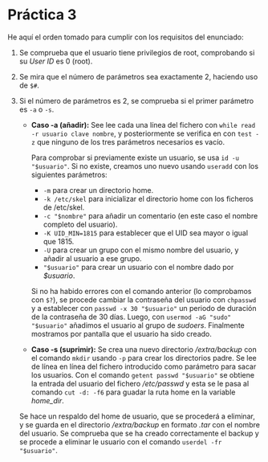 # Práctica 3

He aquí el orden tomado para cumplir con los requisitos del enunciado:
1. Se comprueba que el usuario tiene privilegios de root, comprobando si su *User ID* es 0 (root).
2. Se mira que el número de parámetros sea exactamente 2, haciendo uso de `$#`.
3. Si el número de parámetros es 2, se comprueba si el primer parámetro es `-a` o `-s`.
    * **Caso -a (añadir):** See lee cada una línea del fichero con `while read -r usuario clave nombre`, y posteriormente se verifica en con `test -z` que ninguno de los tres parámetros necesarios es vacío.

        Para comprobar si previamente existe un usuario, se usa `id -u "$usuario"`. Si no existe, creamos uno nuevo usando `useradd` con los siguientes parámetros:     
        * `-m` para crear un directorio home.
        * `-k /etc/skel` para inicializar el directorio home con los ficheros de /etc/skel.
        * `-c "$nombre"` para añadir un comentario (en este caso el nombre completo del usuario).
        * `-K UID_MIN=1815` para establecer que el UID sea mayor o igual que 1815.
        * `-U` para crear un grupo con el mismo nombre del usuario, y añadir al usuario a ese grupo.
        * `"$usuario"` para crear un usuario con el nombre dado por *$usuario*.
        
        Si no ha habido errores con el comando anterior (lo comprobamos con `$?`), se procede cambiar la contraseña del usuario con `chpasswd` y a establecer con `passwd -x 30 "$usuario"` un periodo de duración de la contraseña de 30 días. Luego, con `usermod -aG "sudo" "$usuario"` añadimos el usuario al grupo de *sudoers*. Finalmente mostramos por pantalla que el usuario ha sido creado.
    * **Caso -s (suprimir):** Se crea una nuevo directorio */extra/backup* con el comando `mkdir` usando `-p` para crear los directorios padre. Se lee de línea en línea del fichero introducido como parámetro para sacar los usuarios. Con el comando `getent passwd "$usuario"` se obtiene la entrada del usuario del fichero */etc/passwd* y esta se le pasa al comando `cut -d: -f6` para guadar la ruta home en la variable *home_dir*.

    Se hace un respaldo del home de usuario, que se procederá a eliminar, y se guarda en el directorio */extra/backup* en formato *.tar* con el nombre del usuario. Se comprueba que se ha creado correctamente el backup y se procede a eliminar le usuario con el comando `userdel -fr "$usuario"`.
